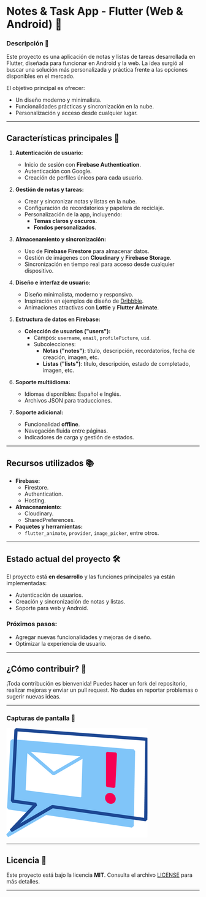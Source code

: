  # Notes & Task App - Flutter (Web & Android) 📝

### Descripción 📌
Este proyecto es una aplicación de notas y listas de tareas desarrollada en Flutter, diseñada para funcionar en Android y la web. La idea surgió al buscar una solución más personalizada y práctica frente a las opciones disponibles en el mercado. 

El objetivo principal es ofrecer:
- Un diseño moderno y minimalista.
- Funcionalidades prácticas y sincronización en la nube.
- Personalización y acceso desde cualquier lugar.

---

## Características principales 🚀

1. **Autenticación de usuario:**
   - Inicio de sesión con **Firebase Authentication**.
   - Autenticación con Google.
   - Creación de perfiles únicos para cada usuario.

2. **Gestión de notas y tareas:**
   - Crear y sincronizar notas y listas en la nube.
   - Configuración de recordatorios y papelera de reciclaje.
   - Personalización de la app, incluyendo:
     - **Temas claros y oscuros**.
     - **Fondos personalizados**.

3. **Almacenamiento y sincronización:**
   - Uso de **Firebase Firestore** para almacenar datos.
   - Gestión de imágenes con **Cloudinary** y **Firebase Storage**.
   - Sincronización en tiempo real para acceso desde cualquier dispositivo.

4. **Diseño e interfaz de usuario:**
   - Diseño minimalista, moderno y responsivo.
   - Inspiración en ejemplos de diseño de [Dribbble](https://dribbble.com/).
   - Animaciones atractivas con **Lottie** y **Flutter Animate**.

5. **Estructura de datos en Firebase:**
   - **Colección de usuarios ("users"):**
     - Campos: `username`, `email`, `profilePicture`, `uid`.
     - Subcolecciones:
       - **Notas ("notes")**: título, descripción, recordatorios, fecha de creación, imagen, etc.
       - **Listas ("lists")**: título, descripción, estado de completado, imagen, etc.

6. **Soporte multiidioma:**
   - Idiomas disponibles: Español e Inglés.
   - Archivos JSON para traducciones.

7. **Soporte adicional:**
   - Funcionalidad **offline**.
   - Navegación fluida entre páginas.
   - Indicadores de carga y gestión de estados.

---

## Recursos utilizados 📚

- **Firebase:**
  - Firestore.
  - Authentication.
  - Hosting.
- **Almacenamiento:**
  - Cloudinary.
  - SharedPreferences.
- **Paquetes y herramientas:**
  - `flutter_animate`, `provider`, `image_picker`, entre otros.

---

## Estado actual del proyecto 🛠️
El proyecto está **en desarrollo** y las funciones principales ya están implementadas:
- Autenticación de usuarios.
- Creación y sincronización de notas y listas.
- Soporte para web y Android.

### Próximos pasos:
- Agregar nuevas funcionalidades y mejoras de diseño.
- Optimizar la experiencia de usuario.

---

## ¿Cómo contribuir? 🤝
¡Toda contribución es bienvenida! Puedes hacer un fork del repositorio, realizar mejoras y enviar un pull request. No dudes en reportar problemas o sugerir nuevas ideas.

---

### Capturas de pantalla 📸
![Preview](assets/images/recursos/send_email.png)

---

## Licencia 📜
Este proyecto está bajo la licencia **MIT**. Consulta el archivo [LICENSE](LICENSE) para más detalles.

---
